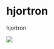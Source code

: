 hjortron
====

hjortron

<img src="https://www.codeship.io/projects/588f08b0-fc4c-0130-8453-062c70eae216/status"/>
